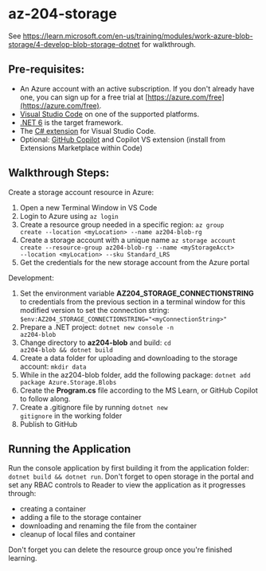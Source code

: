 # az-204-storage
See https://learn.microsoft.com/en-us/training/modules/work-azure-blob-storage/4-develop-blob-storage-dotnet for walkthrough.

## Pre-requisites:
- An Azure account with an active subscription. If you don't already have one, you can sign up for a free trial at [https://azure.com/free](https://azure.com/free).
- [Visual Studio Code](https://code.visualstudio.com/) on one of the supported platforms.
- [.NET 6](https://dotnet.microsoft.com/download/dotnet/6.0) is the target framework.
- The [C# extension](https://marketplace.visualstudio.com/items?itemName=ms-dotnettools.csharp) for Visual Studio Code.
- Optional: [GitHub Copilot](https://github.com/features/copilot) and Copilot VS extension (install from Extensions Marketplace within Code)

## Walkthrough Steps:
Create a storage account resource in Azure:
1. Open a new Terminal Window in VS Code
2. Login to Azure using <code>az login</code>
3. Create a resource group needed in a specific region: <code>az group create --location \<myLocation\> --name az204-blob-rg</code>
4. Create a storage account with a unique name <code>az storage account create --resource-group az204-blob-rg --name \<myStorageAcct\> --location \<myLocation\> --sku Standard_LRS</code>
5. Get the credentials for the new storage account from the Azure portal

Development:
1. Set the environment variable **AZ204_STORAGE_CONNECTIONSTRING** to credentials from the previous section in a terminal window for this modified version to set the connection string: <code>$env:AZ204_STORAGE_CONNECTIONSTRING="\<myConnectionString\>"</code>
1. Prepare a .NET project: <code>dotnet new console -n az204-blob</code>
1. Change directory to **az204-blob** and build: <code>cd az204-blob && dotnet build</code>
1. Create a data folder for uploading and downloading to the storage account: <code>mkdir data</code>
1. While in the az204-blob folder, add the following package: <code>dotnet add package Azure.Storage.Blobs</code>
1. Create the **Program.cs** file according to the MS Learn, or GitHub Copilot to follow along.
1. Create a .gitignore file by running <code>dotnet new gitignore</code> in the working folder
1. Publish to GitHub

## Running the Application
Run the console application by first building it from the application folder: <code>dotnet build && dotnet run</code>. Don't forget to open storage in the portal and set any RBAC controls to Reader to view the application as it progresses through:
- creating a container
- adding a file to the storage container
- downloading and renaming the file from the container
- cleanup of local files and container

Don't forget you can delete the resource group once you're finished learning.
